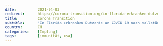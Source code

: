 ```yaml
---
date:          2021-04-03
redirect:      https://corona-transition.org/in-florida-erkranken-dutzende-an-covid-19-nach-vollstandiger-impfung
title:         Corona Transition
subtitle:      'In Florida erkranken Dutzende an COVID-19 nach vollständiger Impfung'
country:       CH
categories:    [Impfung]
tags:          [immunität, usa]
---
```


